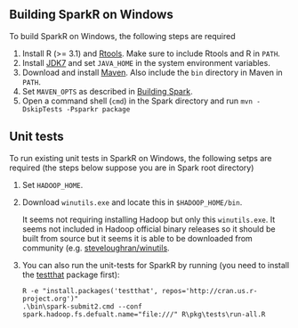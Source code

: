 ## Building SparkR on Windows

To build SparkR on Windows, the following steps are required

1. Install R (>= 3.1) and [Rtools](http://cran.r-project.org/bin/windows/Rtools/). Make sure to
include Rtools and R in `PATH`.
2. Install
[JDK7](http://www.oracle.com/technetwork/java/javase/downloads/jdk7-downloads-1880260.html) and set
`JAVA_HOME` in the system environment variables.
3. Download and install [Maven](http://maven.apache.org/download.html). Also include the `bin`
directory in Maven in `PATH`.
4. Set `MAVEN_OPTS` as described in [Building Spark](http://spark.apache.org/docs/latest/building-spark.html).
5. Open a command shell (`cmd`) in the Spark directory and run `mvn -DskipTests -Psparkr package`

##  Unit tests

To run existing unit tests in SparkR on Windows, the following setps are required (the steps below suppose you are in Spark root directory)

1. Set `HADOOP_HOME`.
2. Download `winutils.exe` and locate this in `$HADOOP_HOME/bin`. 

    It seems not requiring installing Hadoop but only this `winutils.exe`. It seems not included in Hadoop official binary releases so it should be built from source but it seems it is able to be downloaded from community (e.g. [steveloughran/winutils](https://github.com/steveloughran/winutils).

3. You can also run the unit-tests for SparkR by running (you need to install the [testthat](http://cran.r-project.org/web/packages/testthat/index.html) package first):
 
    ```
    R -e "install.packages('testthat', repos='http://cran.us.r-project.org')"
    .\bin\spark-submit2.cmd --conf spark.hadoop.fs.defualt.name="file:///" R\pkg\tests\run-all.R
    ```
